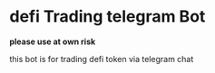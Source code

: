 # defi Trading telegram Bot

**please use at own risk**

this bot is for trading defi token via telegram chat